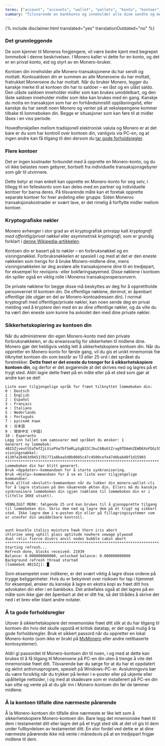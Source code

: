 ```yaml
---
terms: ["account", "accounts", "wallet", "wallets", "konto", "kontoer", "lommebok", "lommebøker"]
summary: "Tilsvarende en bankkonto og inneholder alle dine sendte og mottatte transaksjoner"
---
```


{% include disclaimer.html translated="yes" translationOutdated="no" %}
### Det grunnleggende

De som kjenner til Moneros forgjengere, vil være bedre kjent med begrepet *lommebok* i denne beskrivelsen. I Monero kaller vi dette for en konto, og det er en privat konto, eid og styrt av en Monero-bruker.

Kontoen din inneholder alle Monero-transaksjonene du har sendt og mottatt. Kontosaldoen din er summen av alle Moneroene du har mottatt, fratrukket Moneroene du har mottatt. Når du bruker Monero, legger du kanskje merke til at kontoen din har to saldoer – en låst og en ulåst saldo. Den ulåste saldoen inneholder midler som kan brukes umiddelbart, og den låste saldoen inneholder midler som ikke kan brukes med én gang. Kanskje du motta en transaksjon som har en forhåndsinnstilt opplåsningstid, eller kanskje du har sendt noen Monero og venter på at vekslepengene kommer tilbake til lommeboken din. Begge er situasjoner som kan føre til at midler låses i en viss periode.

Hovedforskjellen mellom tradisjonell elektronisk valuta og Monero er at det bare er du som har kontroll over kontoen din, vanligvis via PC-en, og at ingen andre kan få tilgang til den dersom du [tar gode forholdsregler](#practicing-good-security).

### Flere kontoer

Det er ingen kostnader forbundet med å opprette en Monero-konto, og du vil ikke belastes noen gebyrer, bortsett fra individuelle transaksjonsgebyrer som går til utvinnere.

Dette betyr at man enkelt kan opprette en Monero-konto for seg selv, i tillegg til en felleskonto som kan deles med en partner og individuelle kontoer for barna deres. På tilsvarende måte kan et foretak opprette separate kontoer for hver avdeling eller gruppe. Siden Moneros transaksjonskostnader er svært lave, er det rimelig å forflytte midler mellom kontoer.

### Kryptografiske nøkler

Monero avhenger i stor grad av et kryptografisk prinsipp kalt *kryptografi med offentlig/privat nøkkel* eller *asymmetrisk kryptografi*, som er grundig forklart i [denne Wikipedia-artikkelen](https://en.wikipedia.org/wiki/Public-key_cryptography).

Kontoen din er basert på to nøkler – en forbruksnøkkel og en visningsnøkkel. Forbruksnøkkelen er spesiell i og med at det er den eneste nøkkelen som trengs for å bruke Monero-midlene dine, mens visningsnøkkelen lar deg avsløre alle transaksjonene dine til en tredjepart, for eksempel for revisjons- eller bokføringsøyemed. Disse nøklene i kontoen din spiller også en viktig rolle i Moneros transaksjonspersonvern.

De private nøklene for begge disse må beskyttes av deg for å opprettholde personvernet til kontoen din. De offentlige nøklene, derimot, er åpenbart offentlige (de utgjør en del av Monero-kontoadressen din). I normal kryptografi med offentlige/private nøkler, kan noen sende deg en privat melding ved å kryptere den med en av dine offentlige nøkler, og da ville du ha vært den eneste som kunne ha avkodet den med dine private nøkler.

### Sikkerhetskopiering av kontoen din

Når du administrerer din egen Monero-konto med den private forbruksnøkkelen, er du eneansvarlig for sikkerheten til midlene dine. Monero gjør det heldigvis veldig lett å sikkerhetskopiere kontoen din. Når du oppretter en Monero-konto for første gang, vil du gis et unikt mnemonisk frø tilknyttet kontoen din som består av 13 eller 25 ord i det språket du foretrekker. **Dette frøet er det eneste du trenger for å sikkerhetskopiere kontoen din**, og derfor er det avgjørende at det skrives ned og lagres på et trygt sted. Aldri lagre dette frøet på en måte eller på et sted som gjør at andre kan se det!

```
Liste over tilgjengelige språk for frøet tilknyttet lommeboken din:
0 : Deutsch
1 : English
2 : Español
3 : Français
4 : Italiano
5 : Nederlands
6 : Português
7 : русский язык
8 : 日本語
9 : 简体中文 (中国)
10 : Esperanto
Legg inn tallet som samsvarer med språket du ønsker: 1
Generert ny lommebok: 4B15ZjveuttEaTmfZjLVioPVw7bfSmRLpSgB33CJbuC6BoGtZrug9TDAmhZEWD6XoFDGz55bgzisT9Dnv61sbsA6Sa47TYu
visningsnøkkel: 4130fa26463d9451781771a8baa5d0b8085c47c4500cefe4746bab48f1d15903
**********************************************************************
Lommeboken din har blitt generert.
Bruk «Oppdater»-kommandoen for å starte synkronisering.
Bruk «Hjelp»-kommandoen for å se en liste over tilgjengelige kommandoer.
Bruk alltid «Avslutt»-kommandoen når du lukker din monero-wallet-cli for å lagre statusen på den nåværende økten din. Ellers må du kanskje synkronisere lommeboken din igjen (nøklene til lommeboken din er i tilfelle IKKE utsatt).

VENNLIGST MERK: følgende 25 ord kan brukes til å gjenopprette tilgang til lommeboken din. Skriv dem ned og lagre dem på et trygt og sikkert sted. Ikke lagre dem i e-posten din eller på fillagringssystemer som er utenfor din umiddelbare kontroll.


aunt knuckle italics moisture hawk thorn iris abort
chlorine smog uphill glass aptitude nowhere sewage plywood
dual relic fierce divers anvil nodes bubble cabin abort
**********************************************************************
Starting refresh...
Refresh done, blocks received: 21939                            
Balance: 0.000000000000, unlocked balance: 0.000000000000
Background refresh thread started
[lommebok 4B15Zj]: █

```

Som eksempelet over indikerer, er det svært viktig å lagre disse ordene på trygge beliggenheter. Hvis du er bekymret over risikoen for tap i hjemmet for eksempel, ønsker du kanskje å lagre en ekstra kopi av frøet ditt hos advokaten din eller i en bankboks. Det anbefales også at det lagres på en måte som ikke gjør det åpenbart at det er ditt frø, så det tilrådes å skrive det ned i et brev eller blant andre notater.

### Å ta gode forholdsregler

Utover å sikkerhetskopiere det mnemoniske frøet ditt slik at du har tilgang til kontoen din hvis det skulle oppstå et kritisk datatap, er det også mulig å ta gode forholdsregler. Bruk et sikkert passord når du oppretter en lokal Monero-konto (som ikke er brukt på [MyMonero](https://mymonero.com) eller andre nettbaserte kontosystemer).

Aldri gi passordet til Monero-kontoen din til noen, i og med at dette kan brukes til å få tilgang til Moneroene på PC-en din uten å trenge å vite det mnemoniske frøet ditt. Tilsvarende bør du sørge for at du har et oppdatert og aktivt antivirusprogram, spesielt på Windows-PC-er. Avslutningsvis bør du være forsiktig når du trykker på lenker i e-poster eller på ukjente eller upålitelige nettsider, i og med at skadevare som er installerert på PC-en din kan sitte og vente på at du går inn i Monero-kontoen din før de tømmer midlene.

### Å la kontoen tilfalle dine nærmeste pårørende

Å la Monero-kontoen din tilfalle dine nærmeste er like lett som å sikkerhetskopiere Monero-kontoen din. Bare legg det mnemoniske frøet til dem i testamentet ditt eller lagre det på et trygt sted slik at det vil gis til dem under fullbyrdelsen av testamentet ditt. En stor fordel ved dette er at dine nærmeste pårørende ikke må vente i månedsvis på at en tredjepart frigjør midlene til dem.
